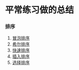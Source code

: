 # 平常练习做的总结

### 排序

1. [冒泡排序](https://github.com/geeker-cmc/nativejs/tree/1/%E6%8E%92%E5%BA%8F/%E5%86%92%E6%B3%A1%E6%8E%92%E5%BA%8F/README.md)
2. [希尔排序]()
3. [快速排序]()
4. [插入排序]()
5. [选择排序]()


